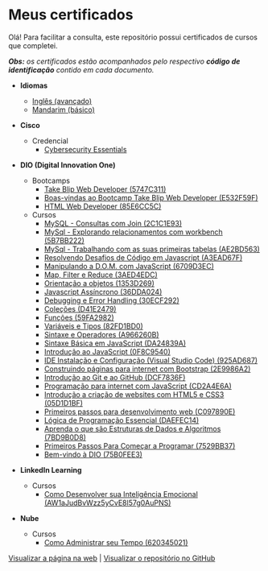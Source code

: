 # Meus certificados
 Olá! Para facilitar a consulta, este repositório possui certificados de cursos que completei.
 
 _**Obs:** os certificados  estão acompanhados pelo respectivo **código de identificação** contido em cada documento._
 
 - **Idiomas**
    - [Inglês (avançado)](https://o-patrick.github.io/certificados/certificados/ingles/ingles.pdf)
    - [Mandarim (básico)](https://o-patrick.github.io/certificados/certificados/chines/certificate-chines-1-5b32f299c1ba3197938b4596.pdf)

- **Cisco**
    - Credencial
        - [Cybersecurity Essentials](https://www.credly.com/badges/5f2cc92b-440d-4db2-b09c-9a2c4087c4f2/public_url)

 - **DIO (Digital Innovation One)**
    - Bootcamps
        - [Take Blip Web Developer (5747C311)](https://o-patrick.github.io/certificados/certificados/dio/5747C311_bootcamp-tbwd.pdf)
        - [Boas-vindas ao Bootcamp Take Blip Web Developer (E532F59F)](https://o-patrick.github.io/certificados/certificados/dio/certificado-boas-vindas-ao-bootcamp-take-blip-web-dev.pdf)
        - [HTML Web Developer (85E6CC5C)](https://o-patrick.github.io/certificados/certificados/dio/85E6CC5C_bootcamp-html-web-dev.pdf)
    - Cursos
        - [MySQL - Consultas com Join (2C1C1E93)](https://o-patrick.github.io/certificados/certificados/dio/2C1C1E93_mysql-join.pdf)
        - [MySql - Explorando relacionamentos com workbench (5B7BB222)](https://o-patrick.github.io/certificados/certificados/dio/5B7BB222_mysql-relacionamentos-workbench.pdf)
        - [MySql - Trabalhando com as suas primeiras tabelas (AE2BD563)](https://o-patrick.github.io/certificados/certificados/dio/AE2BD563_mysql-primeiras-tabelas.pdf)
        - [Resolvendo Desafios de Código em Javascript (A3EAD67F)](https://o-patrick.github.io/certificados/certificados/dio/A3EAD67F_resolvendo-desafios_js.pdf)
        - [Manipulando a D.O.M. com JavaScript (6709D3EC)](https://o-patrick.github.io/certificados/certificados/dio/6709D3EC_dom.pdf)
        - [Map, Filter e Reduce (3AED4EDC)](https://o-patrick.github.io/certificados/certificados/dio/3AED4EDC_map-filter-reduce.pdf)
        - [Orientação a objetos (1353D269)](https://o-patrick.github.io/certificados/certificados/dio/1353D269_oojs.pdf)
        - [Javascript Assíncrono (36DDA024)](https://o-patrick.github.io/certificados/certificados/dio/36DDA024_js-async.pdf)
        - [Debugging e Error Handling (30ECF292)](https://o-patrick.github.io/certificados/certificados/dio/30ECF292_debug-error.pdf)
        - [Coleções (D41E2479)](https://o-patrick.github.io/certificados/certificados/dio/D41E2479_colecoes.pdf)
        - [Funções (59FA2982)](https://o-patrick.github.io/certificados/certificados/dio/59FA2982_funcoes.pdf)
        - [Variáveis e Tipos (82FD1BD0)](https://o-patrick.github.io/certificados/certificados/dio/82FD1BD0-var-tipos.pdf)
        - [Sintaxe e Operadores (A966260B)](https://o-patrick.github.io/certificados/certificados/dio/A966260B_sintaxe-operadores.pdf)
        - [Sintaxe Básica em JavaScript (DA24839A)](https://o-patrick.github.io/certificados/certificados/dio/DA24839A_sint-base-js.pdf)
        - [Introdução ao JavaScript (0F8C9540)](https://o-patrick.github.io/certificados/certificados/dio/0F8C9540_intro-js.pdf)
        - [IDE Instalação e Configuração (Visual Studio Code) (925AD687)](https://o-patrick.github.io/certificados/certificados/dio/925AD687_ide-vscode.pdf)
        - [Construindo páginas para internet com Bootstrap (2E9986A2)](https://o-patrick.github.io/certificados/certificados/dio/certificado-construindo-paginas-para-internet-com-bootstrap.pdf)
        - [Introdução ao Git e ao GitHub (DCF7836F)](https://o-patrick.github.io/certificados/certificados/dio/certificado-introducao-ao-git-e-ao-github.pdf)
        - [Programação para internet com JavaScript (CD2A4E6A)](https://o-patrick.github.io/certificados/certificados/dio/certificado-programacao-para-internet-com-javascript.pdf)
        - [Introdução a criação de websites com HTML5 e CSS3 (05D1D1BF)](https://o-patrick.github.io/certificados/certificados/dio/certificado-introducao-a-criacao-de-websites-com-html5-css3.pdf)
        - [Primeiros passos para desenvolvimento web (C097890E)](https://o-patrick.github.io/certificados/certificados/dio/certificado-primeiros-passos-para-desenvolvimento-web.pdf)
        - [Lógica de Programação Essencial (DAEFEC14)](https://o-patrick.github.io/certificados/certificados/dio/certificado-logica-de-programacao-essencial.pdf)
        - [Aprenda o que são Estruturas de Dados e Algoritmos (7BD9B0D8)](https://o-patrick.github.io/certificados/certificados/dio/certificado-estruturas-de-dados-e-algoritmos.pdf)
        - [Primeiros Passos Para Começar a Programar (7529BB37)](https://o-patrick.github.io/certificados/certificados/dio/certificado-programar.pdf)
        - [Bem-vindo à DIO (75B0FEE3)](https://o-patrick.github.io/certificados/certificados/dio/certificado-bem-vindo-a-dio.pdf)

 - **LinkedIn Learning**
    - Cursos
        - [Como Desenvolver sua Inteligência Emocional (AW1aJudBvWzz5yCvE8l57g0AuPNS)](https://o-patrick.github.io/certificados/certificados/linkedin-learning/certificado-de-donclusao_como-desenvolver-sua-inteligencia-emocional.pdf)

 - **Nube**
    - Cursos
        - [Como Administrar seu Tempo (620345021)](https://o-patrick.github.io/certificados/certificados/nube/certificado_como-administrar-seu-tempo.pdf)
        
[Visualizar a página na web](https://o-patrick.github.io/certificados/) | [Visualizar o repositório no GitHub](https://github.com/o-Patrick/certificados)